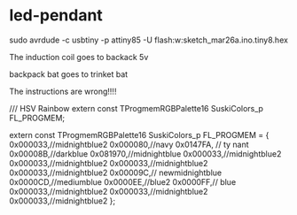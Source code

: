 # led-pendant

sudo avrdude -c usbtiny -p attiny85 -U flash:w:sketch_mar26a.ino.tiny8.hex


The induction coil goes to backack 5v 

backpack bat goes to trinket bat

The instructions are wrong!!!!


/// HSV Rainbow
extern const TProgmemRGBPalette16 SuskiColors_p FL_PROGMEM;



extern const TProgmemRGBPalette16 SuskiColors_p FL_PROGMEM =
{
	0x000033,//midnightblue2 
	0x000080,//navy 
    	0x0147FA, // ty nant
	0x00008B,//darkblue 
	0x081970,//midnightblue
	0x000033,//midnightblue2 
	0x000033,//midnightblue2 
	0x000033,//midnightblue2 
	0x000033,//midnightblue2 
	0x00009C,// newmidnightblue
	0x0000CD,//mediumblue 
	0x0000EE,//blue2
    	0x0000FF,// blue
	0x000033,//midnightblue2 
	0x000033,//midnightblue2 
	0x000033,//midnightblue2 
};
